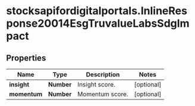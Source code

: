 # stocksapifordigitalportals.InlineResponse20014EsgTruvalueLabsSdgImpact

## Properties

Name | Type | Description | Notes
------------ | ------------- | ------------- | -------------
**insight** | **Number** | Insight score. | [optional] 
**momentum** | **Number** | Momentum score. | [optional] 



